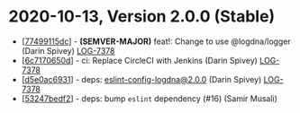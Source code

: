 # 2020-10-13, Version 2.0.0 (Stable)

* [[77499115dc](https://github.com/logdna/logdna-bunyan/commit/77499115dc)] - **(SEMVER-MAJOR)** feat!: Change to use @logdna/logger (Darin Spivey) [LOG-7378](https://logdna.atlassian.net/browse/LOG-7378)
* [[6c7170650d](https://github.com/logdna/logdna-bunyan/commit/6c7170650d)] - ci: Replace CircleCI with Jenkins (Darin Spivey) [LOG-7378](https://logdna.atlassian.net/browse/LOG-7378)
* [[d5e0ac6931](https://github.com/logdna/logdna-bunyan/commit/d5e0ac6931)] - deps: eslint-config-logdna@2.0.0 (Darin Spivey) [LOG-7378](https://logdna.atlassian.net/browse/LOG-7378)
* [[53247bedf2](https://github.com/logdna/logdna-bunyan/commit/53247bedf2)] - deps: bump `eslint` dependency (#16) (Samir Musali)
